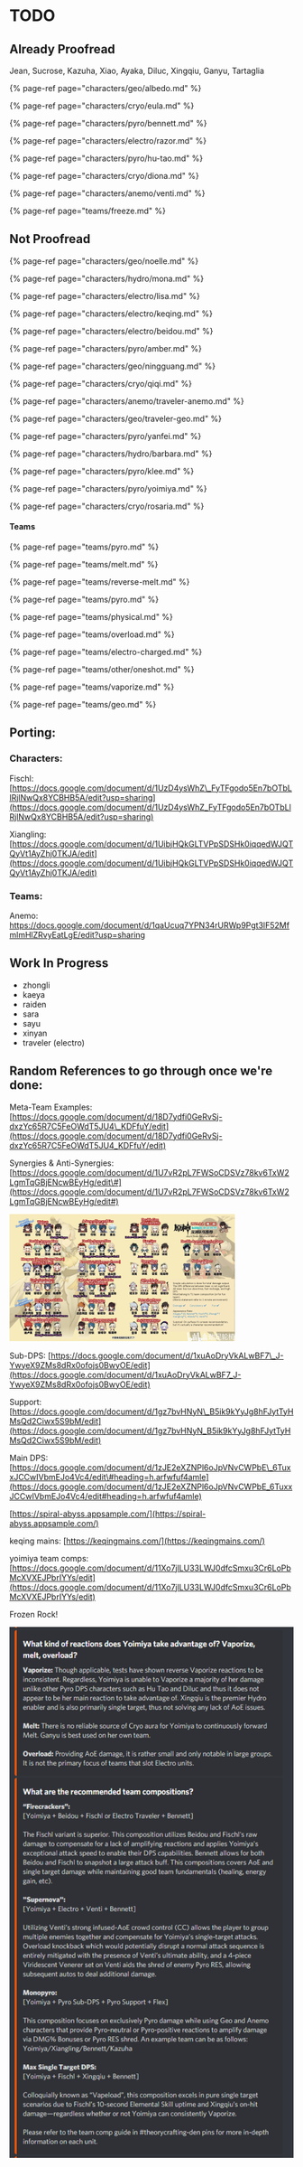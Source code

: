 # TODO

## Already Proofread

Jean, Sucrose, Kazuha, Xiao, Ayaka, Diluc, Xingqiu, Ganyu, Tartaglia

{% page-ref page="characters/geo/albedo.md" %}

{% page-ref page="characters/cryo/eula.md" %}

{% page-ref page="characters/pyro/bennett.md" %}

{% page-ref page="characters/electro/razor.md" %}

{% page-ref page="characters/pyro/hu-tao.md" %}

{% page-ref page="characters/cryo/diona.md" %}

{% page-ref page="characters/anemo/venti.md" %}

{% page-ref page="teams/freeze.md" %}

## Not Proofread

{% page-ref page="characters/geo/noelle.md" %}

{% page-ref page="characters/hydro/mona.md" %}

{% page-ref page="characters/electro/lisa.md" %}

{% page-ref page="characters/electro/keqing.md" %}

{% page-ref page="characters/electro/beidou.md" %}

{% page-ref page="characters/pyro/amber.md" %}

{% page-ref page="characters/geo/ningguang.md" %}

{% page-ref page="characters/cryo/qiqi.md" %}

{% page-ref page="characters/anemo/traveler-anemo.md" %}

{% page-ref page="characters/geo/traveler-geo.md" %}

{% page-ref page="characters/pyro/yanfei.md" %}

{% page-ref page="characters/hydro/barbara.md" %}

{% page-ref page="characters/pyro/klee.md" %}

{% page-ref page="characters/pyro/yoimiya.md" %}

{% page-ref page="characters/cryo/rosaria.md" %}

#### Teams

{% page-ref page="teams/pyro.md" %}

{% page-ref page="teams/melt.md" %}

{% page-ref page="teams/reverse-melt.md" %}

{% page-ref page="teams/pyro.md" %}

{% page-ref page="teams/physical.md" %}

{% page-ref page="teams/overload.md" %}

{% page-ref page="teams/electro-charged.md" %}

{% page-ref page="teams/other/oneshot.md" %}

{% page-ref page="teams/vaporize.md" %}

{% page-ref page="teams/geo.md" %}

## Porting:

### Characters:

Fischl: [https://docs.google.com/document/d/1UzD4ysWhZ\_FyTFgodo5En7bOTbLlRjlNwQx8YCBHB5A/edit?usp=sharing](https://docs.google.com/document/d/1UzD4ysWhZ_FyTFgodo5En7bOTbLlRjlNwQx8YCBHB5A/edit?usp=sharing)

Xiangling: [https://docs.google.com/document/d/1UibjHQkGLTVPpSDSHk0iqqedWJQTQyVt1AyZhj0TKJA/edit](https://docs.google.com/document/d/1UibjHQkGLTVPpSDSHk0iqqedWJQTQyVt1AyZhj0TKJA/edit)

### Teams:

Anemo: [https://docs.google.com/document/d/1qaUcuq7YPN34rURWp9Pgt3lF52MfmlmHlZRvyEatLgE/edit?usp=sharing ](https://docs.google.com/document/d/1qaUcuq7YPN34rURWp9Pgt3lF52MfmlmHlZRvyEatLgE/edit?usp=sharing%20)

## Work In Progress

* zhongli
* kaeya
* raiden
* sara
* sayu
* xinyan
* traveler \(electro\)

## Random References to go through once we're done:

Meta-Team Examples: [https://docs.google.com/document/d/18D7ydfi0GeRvSj-dxzYc65R7C5FeOWdT5JU4\_KDFfuY/edit](https://docs.google.com/document/d/18D7ydfi0GeRvSj-dxzYc65R7C5FeOWdT5JU4_KDFfuY/edit)

Synergies & Anti-Synergies: [https://docs.google.com/document/d/1U7vR2pL7FWSoCDSVz78kv6TxW2LgmTqGBjENcwBEyHg/edit\#](https://docs.google.com/document/d/1U7vR2pL7FWSoCDSVz78kv6TxW2LgmTqGBjENcwBEyHg/edit#)

![](.gitbook/assets/da87mq9a66n61.png)

Sub-DPS: [https://docs.google.com/document/d/1xuAoDryVkALwBF7\_J-YwyeX9ZMs8dRx0ofojs0BwyOE/edit](https://docs.google.com/document/d/1xuAoDryVkALwBF7_J-YwyeX9ZMs8dRx0ofojs0BwyOE/edit)

Support: [https://docs.google.com/document/d/1gz7bvHNyN\_B5ik9kYyJg8hFJytTyHMsQd2Ciwx5S9bM/edit](https://docs.google.com/document/d/1gz7bvHNyN_B5ik9kYyJg8hFJytTyHMsQd2Ciwx5S9bM/edit)

Main DPS: [https://docs.google.com/document/d/1zJE2eXZNPl6oJpVNvCWPbE\_6TuxxJCCwIVbmEJo4Vc4/edit\#heading=h.arfwfuf4amle](https://docs.google.com/document/d/1zJE2eXZNPl6oJpVNvCWPbE_6TuxxJCCwIVbmEJo4Vc4/edit#heading=h.arfwfuf4amle)

[https://spiral-abyss.appsample.com/](https://spiral-abyss.appsample.com/)

keqing mains: [https://keqingmains.com/](https://keqingmains.com/)

yoimiya team comps: [https://docs.google.com/document/d/11Xo7jlLU33LWJ0dfcSmxu3Cr6LoPbMcXVXEJPbrIYYs/edit](https://docs.google.com/document/d/11Xo7jlLU33LWJ0dfcSmxu3Cr6LoPbMcXVXEJPbrIYYs/edit)

Frozen Rock!

![](.gitbook/assets/image.png)







